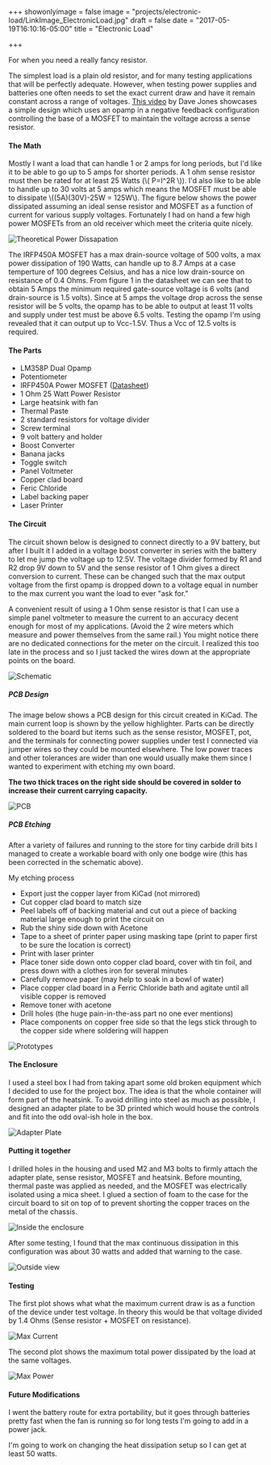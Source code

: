 +++
showonlyimage = false
image = "projects/electronic-load/LinkImage_ElectronicLoad.jpg"
draft = false
date = "2017-05-19T16:10:16-05:00"
title = "Electronic Load"

+++

For when you need a really fancy resistor.
<!--more-->

The simplest load is a plain old resistor, and for many testing applications that will be perfectly adequate. However, when testing power supplies and batteries one often needs to set the exact current draw and have it remain constant across a range of voltages. [This video](https://www.youtube.com/watch?v=8xX2SVcItOA) by Dave Jones showcases a simple design which uses an opamp in a negative feedback configuration controlling the base of a MOSFET to maintain the voltage across a sense resistor.

#### The Math

Mostly I want a load that can handle 1 or 2 amps for long periods, but I'd like it to be able to go up to 5 amps for shorter periods. A 1 ohm sense resistor must then be rated for at least 25 Watts (\\( P=I^2R \\)). I'd also like to be able to handle up to 30 volts at 5 amps which means the MOSFET must be able to dissipate \\((5A)(30V)-25W = 125W\\). The figure below shows the power dissipated assuming an ideal sense resistor and MOSFET as a function of current for various supply voltages. Fortunately I had on hand a few high power MOSFETs from an old receiver which meet the criteria quite nicely. 

<img src="/projects/electronic-load/power_plot_theoretical.svg" alt="Theoretical Power Dissapation" class="img-responsive"/>

The IRFP450A MOSFET has a max drain-source voltage of 500 volts, a max power dissipation of 190 Watts, can handle up to 8.7 Amps at a case temperture of 100 degrees Celsius, and has a nice low drain-source on resistance of 0.4 Ohms. From figure 1 in the datasheet we can see that to obtain 5 Amps the minimum required gate-source voltage is 6 volts (and drain-source is 1.5 volts). Since at 5 amps the voltage drop across the sense resistor will be 5 volts, the opamp has to be able to output at least 11 volts and supply under test must be above 6.5 volts. Testing the opamp I'm using revealed that it can output up to Vcc-1.5V. Thus a Vcc of 12.5 volts is required.

#### The Parts

* LM358P Dual Opamp
* Potentiometer
* IRFP450A Power MOSFET ([Datasheet](http://www.vishay.com/docs/91230/91230.pdf))
* 1 Ohm 25 Watt Power Resistor
* Large heatsink with fan
* Thermal Paste
* 2 standard resistors for voltage divider
* Screw terminal
* 9 volt battery and holder
* Boost Converter
* Banana jacks
* Toggle switch
* Panel Voltmeter
* Copper clad board
* Feric Chloride
* Label backing paper
* Laser Printer

#### The Circuit

The circuit shown below is designed to connect directly to a 9V battery, but after I built it I added in a voltage boost converter in series with the battery to let me jump the voltage up to 12.5V. The voltage divider formed by R1 and R2 drop 9V down to 5V and the sense resistor of 1 Ohm gives a direct conversion to current. These can be changed such that the max output voltage from the first opamp is dropped down to a voltage equal in number to the max current you want the load to ever "ask for." 

A convenient result of using a 1 Ohm sense resistor is that I can use a simple panel voltmeter to measure the current to an accuracy decent enough for most of my applications. (Avoid the 2 wire meters which measure and power themselves from the same rail.) You might notice there are no dedicated connections for the meter on the circuit. I realized this too late in the process and so I just tacked the wires down at the appropriate points on the board.

<img src="/projects/electronic-load/ElectronicLoadSchematic.svg" alt="Schematic" class="img-responsive"/>

##### PCB Design

The image below shows a PCB design for this circuit created in KiCad. The main current loop is shown by the yellow highlighter. Parts can be directly soldered to the board but items such as the sense resistor, MOSFET, pot, and the terminals for connecting power supplies under test I connected via jumper wires so they could be mounted elsewhere. The low power traces and other tolerances are wider than one would usually make them since I wanted to experiment with etching my own board.

**The two thick traces on the right side should be covered in solder to increase their current carrying capacity.**

<img src="/projects/electronic-load/ElectronicLoadPCB.png" alt="PCB" class="img-responsive"/>

##### PCB Etching

After a variety of failures and running to the store for tiny carbide drill bits I managed to create a workable board with only one bodge wire (this has been corrected in the schematic above). 

My etching process

* Export just the copper layer from KiCad (not mirrored)
* Cut copper clad board to match size
* Peel labels off of backing material and cut out a piece of backing material large enough to print the circuit on
* Rub the shiny side down with Acetone
* Tape to a sheet of printer paper using masking tape (print to paper first to be sure the location is correct)
* Print with laser printer
* Place toner side down onto copper clad board, cover with tin foil, and press down with a clothes iron for several minutes 
* Carefully remove paper (may help to soak in a bowl of water)
* Place copper clad board in a Ferric Chloride bath and agitate until all visible copper is removed
* Remove toner with acetone
* Drill holes (the huge pain-in-the-ass part no one ever mentions)
* Place components on copper free side so that the legs stick through to the copper side where soldering will happen



<img src="/projects/electronic-load/ElectronicLoadPrototypes.jpg" alt="Prototypes" class="img-responsive"/>

#### The Enclosure

I used a steel box I had from taking apart some old broken equipment which I decided to use for the project box. The idea is that the whole container will form part of the heatsink. To avoid drilling into steel as much as possible, I designed an adapter plate to be 3D printed which would house the controls and fit into the odd oval-ish hole in the box. 


<img src="/projects/electronic-load/ElectronicLoadAdapter.png" alt="Adapter Plate" class="img-responsive"/>

#### Putting it together

I drilled holes in the housing and used M2 and M3 bolts to firmly attach the adapter plate, sense resistor, MOSFET and heatsink. Before mounting, thermal paste was applied as needed, and the MOSFET was electrically isolated using a mica sheet. I glued a section of foam to the case for the circuit board to sit on top of to prevent shorting the copper traces on the metal of the chassis. 

<img src="/projects/electronic-load/ElectronicLoadInner.jpg" alt="Inside the enclosure" class="img-responsive"/>

After some testing, I found that the max continuous dissipation in this configuration was about 30 watts and added that warning to the case.

<img src="/projects/electronic-load/ElectronicLoadOuter.jpg" alt="Outside view" class="img-responsive"/>

#### Testing

The first plot shows what what the maximum current draw is as a function of the device under test voltage. In theory this would be that voltage divided by 1.4 Ohms (Sense resistor + MOSFET on resistance).

<img src="/projects/electronic-load/MaxCurrent.svg" alt="Max Current" class="img-responsive"/>

The second plot shows the maximum total power dissipated by the load at the same voltages. 

<img src="/projects/electronic-load/MaxPower.svg" alt="Max Power" class="img-responsive"/>


#### Future Modifications

I went the battery route for extra portability, but it goes through batteries pretty fast when the fan is running so for long tests I'm going to add in a power jack. 

I'm going to work on changing the heat dissipation setup so I can get at least 50 watts.


